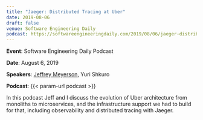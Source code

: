 ```yaml
---
title: "Jaeger: Distributed Tracing at Uber"
date: 2019-08-06
draft: false
venue: Software Engineering Daily
podcast: https://softwareengineeringdaily.com/2019/08/06/jaeger-distributed-tracing-at-uber-with-yuri-shkuro/
---
```


**Event**: Software Engineering Daily Podcast

**Date**: August 6, 2019

**Speakers**: [Jeffrey Meyerson](https://twitter.com/the_prion), Yuri Shkuro

**Podcast**: {{< param-url podcast >}}

In this podcast Jeff and I discuss the evolution of Uber architecture from monoliths to microservices,
and the infrastructure support we had to build for that, including observability and distributed tracing with Jaeger.
